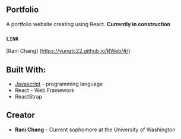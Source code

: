 

## Portfolio

A portfolio website creating using React. **Currently in construction**

### `LINK`

[Rani Chang] (https://yungtc22.github.io/RWeb/#/)

## Built With:
* [Javascript](https://www.javascript.com/) - programming language
* React - Web Framework
* ReactStrap

## Creator
* **Rani Chang** - Current sophomore at the University of Washington
